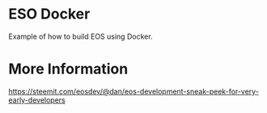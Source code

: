 # ESO Docker

Example of how to build EOS using Docker.

# More Information

https://steemit.com/eosdev/@dan/eos-development-sneak-peek-for-very-early-developers
